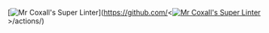 [![Mr Coxall's Super Linter](https://github.com/<ICS3U-C-Programming-Enoch-O/Unit3-02>/workflows/Mr%20Coxall's%20Super%20Linter/badge.svg)](https://github.com/<[![Mr Coxall's Super Linter](https://github.com/<ICS3U-C-Programming-Enoch-O/Unit3-02>/workflows/Mr%20Coxall's%20Super%20Linter/badge.svg)](https://github.com/<OWNER>/<REPOSITORY>/actions/)>/actions/)

